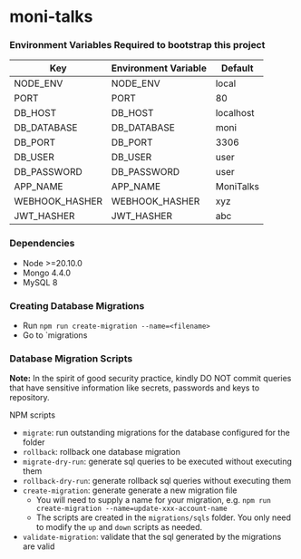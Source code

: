 # moni-talks

### Environment Variables Required to bootstrap this project
| Key | Environment Variable | Default |
| ------------- | -------- | ------ |
| NODE_ENV | NODE_ENV | local |
| PORT | PORT | 80 |
| DB_HOST | DB_HOST | localhost |
| DB_DATABASE | DB_DATABASE | moni |
| DB_PORT | DB_PORT | 3306 |
| DB_USER | DB_USER | user |
| DB_PASSWORD | DB_PASSWORD | user |
| APP_NAME | APP_NAME | MoniTalks |
| WEBHOOK_HASHER | WEBHOOK_HASHER | xyz |
| JWT_HASHER | JWT_HASHER | abc |


### Dependencies
- Node >=20.10.0
- Mongo 4.4.0
- MySQL 8


### Creating Database Migrations
- Run `npm run create-migration --name=<filename>`
- Go to `migrations


### Database Migration Scripts

**Note:** In the spirit of good security practice, kindly DO NOT commit queries that have sensitive information like secrets, passwords and keys to repository.

NPM scripts
- `migrate`: run outstanding migrations for the database configured for the folder
- `rollback`: rollback one database migration
- `migrate-dry-run`: generate sql queries to be executed without executing them
- `rollback-dry-run`: generate rollback sql queries without executing them
- `create-migration`: generate generate a new migration file
  - You will need to supply a name for your migration, e.g. `npm run create-migration --name=update-xxx-account-name`
  - The scripts are created in the `migrations/sqls` folder. You only need to modify the `up` and `down` scripts as needed.
- `validate-migration`: validate that the sql generated by the migrations are valid